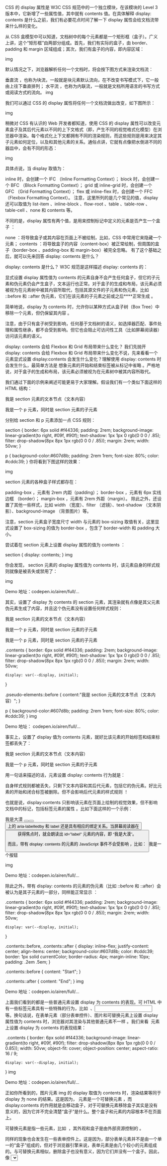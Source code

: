 CSS 的 display 属性是 W3C CSS 规范中的一个独立模块，在该模块的 Level 3 版本中，它新增了一些属性值，其中就有 contents 值。在具体解释 display: contents 是什么之前，我们有必要花点时间了解一下 display 属性会给文档流带来什么样的变化。

从 CSS 盒模型中可以知道，文档树中的每个元素都是一个矩形框（盒子）。广义上讲，这个“矩形框”由两部分组成。首先，我们有实际的盒子，由 border、padding 和 margin 区域组成；其次，我们有盒子的内容，即内容区域：

img

默认情况之下，浏览器解析任何一个文档时，将会按下图方式来渲染文档流：

垂直流 ，也称为块流，一般就是块元素默认流向，在不改变书写模式下，它一般由上往下垂直排列；
水平流 ，也称为内联流，一般就是文档所用语言的书写方式或阅读方式的流向。
img

我们可以通过 CSS 的 display 属性将任何一个文档流做出改变，如下图所示：

img

稍微对 CSS 有认识的 Web 开发者都知道，使用 CSS 的 display 属性可以改变元素盒子及其后代元素以不同的上下文格式（即，产生不同的视觉格式化模型）在浏览器中渲染。每个格式化上下文都拥有不同的渲染规则，而这些规则是用来决定其子元素如何定位，以及和其他元素的关系。通俗点讲，它就有点像把水倒进不同的器皿中，会有不同的形态：

img

具体点说，当 display 取值为：

inline 时，会创建一个 IFC （Inline Formatting Context）；
block 时，会创建一个 BFC （Block Formatting Context）；
grid 或 inline-grid 时，会创建一个 GFC （Grid Formatting Context）；
flex 或 inline-flex 时，会创建一个 FFC （Flexbox Formatting Context）。
注意，这里所列的是几个常见的值，display 还可以取值为 list-item 、inline-block 、flow-root 、table 、table-row 、table-cell 、none 和 contents 等。

不同的是，display 属性有两个值，是用来控制标记中定义的元素是否产生一个盒子 ：

none ：将导致盒子或其内容在页面上不被绘制，比如，CSS 中常用它来隐藏一个元素；
contents ：将导致盒子的内容（content-box）被正常绘制，但周围的盒子（border-box 、padding-box 和 margin-box）被完全忽略。
有了这个基础之后，就可以先来回答 display: contents 是什么？

display: contents 是什么？
W3C 规范是这样描述 display: contents 的：

显式设置 display 属性值为 contents 的元素自身不会产生任何盒子，但它的子元素和伪元素仍会产生盒子，文本运行也正常。对于盒子的生成和布局，该元素必须被视为在元素树中被其内容所取代，包括其源文件的子元素和伪元素，比如 ::before 和 ::after 伪元素，它们在该元素的子元素之前或之后****正常生成 。

简单地说，display 为 contents 时，允许你以某种方式从盒子树（Box Tree）中移除一个元素，但仍保留其内容 。

注意，由于只有盒子树受到影响，任何基于文档树的语义，如选择器匹配、事件处理和属性继承，都不会受到影响。但它也会阻止可访问性工具（比如屏幕阅读器）访问该元素的语义。

display: contents 会给 Flexbox 和 Grid 布局带来什么变化？
我们先抛开 display: contents 会给 Flexbox 和 Grid 布局带来什么变化不说，先来看看一个元素显式设置 display:contents 会发生什么变化？理解使用 display: contents 时会发生什么，最简单方法是 想象元素的开始和结束标签被从标记中省略 。严格地说，对于盒子的生成和布局，该元素必须被视为在元素树中被其内容所取代。

我们通过下面的示例来阐述可能更易于大家理解。假设我们有一个类似下面这样的 HTML 结构：

<section> 
    我是 section 元素的文本节点（文本内容） 
    <p>我是一个 p 元素，同时是 section 元素的子元素</p> 
</section>
分别给 section 和 p 元素添加一点 CSS 规则：

section { 
    border: 6px solid #f44336; 
    padding: 2rem; 
    background-image: linear-gradient(to right, #09f, #90f); 
    text-shadow: 1px 1px 0 rgb(0 0 0 / .85); 
    filter: drop-shadow(8px 8px 1px rgb(0 0 0 / .85)); 
    margin: 2rem;
    width: 50vw;
} 

p { 
    background-color:#607d8b; 
    padding: 2rem 1rem; 
    font-size: 80%; 
    color: #cddc39; 
} 
你将看到下图这样的效果：

img

section 元素的各种盒子样式都存在：

padding-box ，元素有 2rem 内距（padding）；
border-box ，元素有 6px 实线边框 （border）；
margin-box ，元素有 2rem 外距（margin）。
除此之外，还设置了其他一些样式，比如 width （宽度）、filter （滤镜）、text-shadow （文本阴影）、background-image （背景图片）等。

注意，section 元素盒子宽度尺寸 width 与元素的 box-sizing 取值有关，这里显式设置了 box-sizing 的值为 border-box ，包含了 border-width 和 padding 大小。

尝试着在 section 元素上设置 display 属性的值为 contents ：

section {
    display: contents;
}
img

你会发现， section 元素的 display 属性值为 contents 时，该元素自身的样式规则就像是被丢失或禁用了：

img

Demo 地址：codepen.io/airen/full/…

其实，设置了 display 为 contents 的 section 元素，其渲染就有点像是其父元素伪元素生成了内容，并且这个伪元素没有设置任何样式规则：

<section class="contents">
    我是 section 元素的文本节点（文本内容）
    <p>我是一个 p 元素，同时是 section 元素的子元素</p>
</section>
  
<section class="pseudo-elements">
    <p>我是一个 p 元素，同时是 section 元素的子元素</p>
</section>
.contents {
    border: 6px solid #f44336; 
    padding: 2rem; 
    background-image: linear-gradient(to right, #09f, #90f); 
    text-shadow: 1px 1px 0 rgb(0 0 0 / .85); 
    filter: drop-shadow(8px 8px 1px rgb(0 0 0 / .85)); 
    margin: 2rem;
    width: 50vw;
    
    display: var(--display, initial);
} 

.pseudo-elements::before {
    content:"我是 section 元素的文本节点（文本内容）";
}

p { 
    background-color:#607d8b; 
    padding: 2rem 1rem; 
    font-size: 80%; 
    color: #cddc39; 
}
img

Demo 地址： codepen.io/airen/full/…

事实上，设置了 display 值为 contents 元素，就好比该元素的开始标签和结束标签都丢失了：

我是 section 元素的文本节点（文本内容）
<p>我是一个 p 元素，同时是 section 元素的子元素</p>
用一句话来描述的话，元素设置 display: contents 行为就是：

自身样式规则都被丢失，只剩下文本内容和其后代元素，包括它的伪元素。好比元素的开始和闭合标签被删除。但不会影响后代元素的样式规则 ！

也就是说，display:contents 只影响该元素在页面上绘制的视觉效果，但不影响文档中的标记，包括标签元素的属性 。比如下面这样的一个示例：

<!-- HTML --> 
<div class="control">
    <label id="label" style="display: contents;">我是大漠</label> 
    <button aria-labelledby="label"><button> 
</div>
<button> 上的 aria-labelledby 和 label 还是具有相应的绑定关系。当屏幕阅读器在<button> 获得焦点时，就会朗读出 id="label" 元素的内容，即 “我是大漠”。

而且，带有 display: contents 的元素的 JavaScript 事件不会受影响 ，比如：

<!-- HTML --> 
<button id="contents" style="display: contents">我是一个按钮</button> 

<!-- JavaScript -->
<script> 
    const contentsEle = document.getElementById("contents"); 
    contentsEle.addEventListener("click", (etv) => { 
        alert(etv.target.textContent); 
    }); 
</script> 
img

Demo 地址：codepen.io/airen/full/…

除此之外，带有 display: contents 的元素的伪元素（比如 ::before 和 ::after）会被认为是其子元素的一部分，同样能正常显示 ：

.contents {
    border: 6px solid #f44336; 
    padding: 2rem; 
    background-image: linear-gradient(to right, #09f, #90f); 
    text-shadow: 1px 1px 0 rgb(0 0 0 / .85); 
    filter: drop-shadow(8px 8px 1px rgb(0 0 0 / .85)); 
    margin: 2rem;
    width: 50vw;
    
    display: var(--display, initial);
}

.contents::before,
.contents::after {
    display: inline-flex;
    justify-content: center;
    align-items: center;
    background-color:#607d8b; 
    color: #cddc39; 
    border: 1px solid currentColor;
    border-radius: 4px;
    margin-inline: 10px;
    padding: .2em .5em;
}

.contents::before {
    content: "Start";
}

.contents::after {
    content: "End";
}
img

Demo 地址：codepen.io/airen/full/…

上面我们看到的都是一些普通元素设置 display 为 contents 的表现。可 HTML 中有一些标签元素具有一些特殊的行为，比如 <img> 、<input> 等。换句话说，在表单元素（部分表单控件）、图片和可替换元素上设置 display 属性值为 contents 时，浏览器对其渲染与其他普通元素不一样 。我们来看 <img> 元素上设置 display 为 contents 的表现结果：

<img src="https://picsum.photos/800/600?random=2" alt="" class="contents">
.contents {
    border: 6px solid #f44336;
    background-image: linear-gradient(to right, #09f, #90f);
    filter: drop-shadow(8px 8px 1px rgb(0 0 0 / 0.85));
    width: 50vw;
    object-fit: cover;
    object-position: center;
    aspect-ratio: 16 / 9;

    display: var(--display, initial);
}
img

Demo 地址：codepen.io/airen/full/…

正如你所看到的，图片元素 img 的 display 取值为 contents 时，渲染结果等同于 display 为 none 的结果。这是因为，<img> 元素是一个可替换元素 ，而 display:contents 的作用就是会移动盒子，对于可替换元素移除盒子其实是没有意义的，因为它并不完全清楚“盒子”是什么。整个盒子和元素的内容根本不在页面上。

可替换元素是指一些元素，比如 <img> ，其外观和盒子是由外部资源控制的 。

同样的现象也会发生在一些表单控件上。这是因为，部分表单元素并不是由一个单一的“盒子”组成的，但对于浏览器引擎来说，表单元素是由几个较小的元素组成的。与可替换元素相似，删除盒子也没有意义，因为它们并没有一个盒子。因此，像 <select> 、<input> 和 <textarea> 等表单控件元素，设置 display 的 contents 和 none 效果一样。

img

Demo 地址： codepen.io/airen/full/…

正如示例所示，<button> 、<summary> 和 <fieldset> 只移除视觉效果，内容还留着；而其他表单元素表现和 display:none 一样。

简单总结一下，HTML 的元素设置 display 为 contents 会有何不同表现。

链接 <a> 元素有点类似于 <button> 元素，元素周围的盒子被视觉化地移除，留下链接的内容。由于属性通常不受这个 CSS 规则的影响，链接仍然可以正常工作，并且可以像正常一样用来导航。
HTML中的 <br>、<wbr>、<meter>、<progress>、<canvas>、<embed>、<object>、<audio>、<iframe>、<img>、<video>、<frame>、<frameset>、<input>、<textarea> 和 <select> 等元素设置为 display: contents 时和 display: none 相同。
HTML 中的 <legend> 不是一个已渲染的图例，因此，是否设置 display: contents，它的表现都是正常的。
<button>、<details> 和 <fieldset> 这些元素没有任何特殊的行为，设置 display 为contents 时，只是移除它们的主框（视觉框），而它的内容则正常表现。
<svg> 元素，display: contents 会被计算为 display: none；。
<use> 元素使用 display:contents 时，会将该元素从格式化树中剥离，并将共内容提升到显示位置。
任何其他 SVG 元素，display: contents 都会计算成 display: none。
其他 HTML 元素的 display: contents 表现都很正常。
花了不少篇幅向大家介绍display: contents 会给 HTML 元素带来什么样的变化。那么我们回过头来想想，不管是 CSS Flexbox 还是 CSS Grid 布局，只要在某个元素上显式设置了 display 的值为：

flex 或 inline-flex ，该元素就是一个 Flex 容器，它的直接子元素、伪元素、文本内容都被称为 Flex 项目；
grid 或 inline-grid ，该元素就是一个网格容器，它的直接子元素、伪元素、文本内容都被称为网格项目。
它们都有一个共同之处，后代元素不是 Flex 项目（或网格项目）。比如下面这个示例：

<header>
    <h1>Logo</h1>
    <ul class="nav">
        <li><a href="">Home</a></li>
        <li><a href="">Service</a></li>
        <li><a href="">About</a></li>
        <li><a href="">Blog</a></li>
        <li><a href="">Contact us</a></li>
    </ul>
</header>
header {
    display: flex; /* inline-flex*/
}

/* 或者 */
header {
    display: grid; /* inline-grid */
}
img

你也看到了，当 header 元素的 display 值为：

flex 或 inline-flex ，header 元素就是一个 Flex 容器，它的直接子元素 h1 和 ul 就成了 Flex 项目；
grid 或 inline-grid ，header 元素就是一个网格容器，它的直接子元素 h1 和 ul 就成了网格项目。
但如果你希望 header 的后代元素，比如 li 元素也变成 Flex 项目或网格项目，以往我们的做法就是在 li 的父元素 ul 上设置 display 的值为 flex 或 grid ，或者直接继承它父元素的 display 值（inherit）：

header {
    display: flex; /* inline-flex*/
}

/* 或者 */
header {
    display: grid; /* inline-grid */
}

ul {
    display: inherit;
}
img

虽然这样操作，li 变成了 Flex 项目或网格项目，但它们与 Flex 容器或网格容器 header 没有一点关系，它始终只是 Flex 容器或网格容器 ul 的 Flex 项目或网格项目。同时，ul 既是 header 的 Flex 项目或网格项目，也是 li 的 Flex 容器或网格容器。如此一来就产生了嵌套的 Flexbox 或网格。也可以说，Flex 项目或网格项目 li 始终无法上升到 Flex 容器或网格容器 header 的项目。

img

庆幸的是，如果我们显式把 ul 的 display 属性值设置为 contents ，那么 li 就能上升直接变成 Flex 容器或网格容器 header 的 Flex 项目或网格项目。

header {
    display: flex; /* inline-flex */
}

/* 或者 */
header {
    display: grid; /* inline-grid */
}

ul {
    display: contents;
}
前面提到过了，当元素（一般是指 HTML 中的普通元素，除可替换元素和表单控件之外的元素）的 display 设置为 contents 时，就相当于该元素的开始和闭合标签被丢弃。li 就相当于变成了 header 的子元素了（这只是一种理解方式，并不是真实的变成了header 的子元素），它就顺理成章的变成了 header 的项目（Flex 项目或网格项目）：

img

Demo 地址： codepen.io/airen/full/…

我想，这个示例已经能很好地说明，display: contents 会给 Flexbox 和 Grid 布局带来什么变化。如果用一句话来概述的话，那就是：

display: contents 将 Flexbox 与 Flexbox （或 Grid 与 Grid）的嵌套关系拍平了！

display: contents 有什么作用？
你可能会问，display: contents 有什么用呢？@Rachel Andrew 曾对 display: contents 作用有过这样的一段描述：

This value becomes useful if you want to add some element because it makes sense in terms of document semantics, but doesn’t in terms of display. Perhaps you have some content that makes sense marked up as an article, that article is then a flex item in your layout BUT the elements you really would like to be flex items are nested inside that article. Rather than flattening your markup and remove the article element to enable these inner elements to be part of the flex layout, you could remove the boxes generated by article using display: contents. You then get the best of both worlds, semantic markup plus the visual display your design requires. That sounds good to me. —— @Rachel Andrew

大致意思是说：“如果你想添加一些元素，这个值就很有用，因为它在文档语义方面有意义，但在视觉呈现上没有意义 。也许你在构建一个 Web 页面时，需要添加一些语义的标签元素，然后该标签在你的布局中是一个 Flex 项目，但你真正想要的 Flex 项目是该元素的后代元素。与其扁平化标记而去删除一些有意义的标签，使其内部元素成为 Flexbox 布局的一部分，那还不如使用 display: contents 来删除该元素生成盒子框。这样，你就可以同时获得两个优点，即 语义标记和设计所需的视觉呈现 ”。

如果这段话不易于理解（或者我翻译不够正确）的话，我想用下面这个示例来解释。假设我们要构建像下图这样的一个页头：

img

就我个人习惯而言，为了让 Web 页面（比如该导航）更具可访问性，我会使用像下面这样的 HTML 结构：

<!-- Template 01: 我喜欢的一种模板结构 -->
<header>
    <a href="" class="logo">
        <svg><!-- logo 图标 --></svg>
        <span>Codepen</span>
    </a>
    <ul class="nav">
        <li><a href="">home</a></li>
        <li><a href="">service</a></li>
        <li><a href="">about</a></li>
        <li><a href="">blog</a></li>
        <li><a href="">contact us</a></li>
    </ul>
</header>
不过，在实际开发的时候，我发现不少 Web 开发者为了使用 CSS Flexbox 或 CSS Grid 布局更容易，在编写 HTML 模板时会删除一些标签元素，比如把菜单栏中的 ul 和 li 直接删除了，来达到结构的扁平化：

<!-- Template 02: 我不喜欢的一种模板结构  -->
<header>
    <svg><!-- logo 图标 --></svg>
    <span>Codepen</span>
    <a href="">home</a>
    <a href="">service</a>
    <a href="">about</a>
    <a href="">blog</a>
    <a href="">contact us</a>
</header>
这样的结构是足够扁平了，也符合结构尽量简洁，能不嵌套就不嵌套的一种说法。但它最大的不足之处是，失去了语义，让你构建的 Web 页面可访问性较差。就算不考虑像屏幕阅读器访问你的 Web 页面，就只是在没有样式（样式失效）的情况下，这两种结构给用户带来的体验就有着很大的差别，前者用户易于访问，后者用户阅读起来还是很痛苦的：

img

与其牺牲有语义化的标签来简化实现符合视觉呈现的过程，比如减少 Flexbox 的嵌套，还不如使用 display: contents 。换句话说，在基于第一种我喜欢的模板结构上，使用 display: contents 也减少 Flexbox 嵌套的使用，类似达到第二种不好的模板结构的效果。

实际对比一下，你会有更深的体会。基于模板结构一，使用 CSS Flexbox 来实现上图的布局效果，你可能需要这样来编写 CSS 代码：

.flex {
    display: flex;
    align-items: center;
    gap: 1rem;
}

.flex .logo {
    display: inherit; /* 继承其父元素的 display 值，相当于 flex */
    align-items: center;
    gap: 5px;
}

.flex ul {
    display: inherit; /* 继承其父元素的 display 值，相当于 flex */
    align-items: center;
}
img

在 .logo 和 ul 上设置 display: contents 就可以将相关的子元素上升为 header 的 Flex 项目，实现相同的视觉效果：

.contents {
    display: flex;
    align-items: center;
    gap: 5px;
}

.contents .logo,
.contents ul {
    display: contents;
}

.logo span {
    margin-right: calc(1rem - 5px);
}
img

Demo 地址：codepen.io/airen/full/…

上面这个示例向大家展示的是 display: contents 在 CSS Flexbox 布局中的作用。接着我们再来看看 display: contents 在 CSS Grid 布局中的作用。

先来看一个表单方面的案例：

img

CSS 网格布局中的 subgrid （子网格）非常适用于表单中 <label> 、<input> 和 “验证信息” 几个部分的布局。

img

对于类似这样的布局，也很适用于 display: contents ，毕竟 subgrid 的支持度还是有一定的不足。也可以这么说吧，你可以把 display: contents 当作是 subgrid 的降级处理。当然，要不是为了向大家阐述 display: contents 作用，个人是不建议使用它来替代 subgrid 的。

简单地说：display:contents 可以用来模拟网格布局中的 subgrid ，但不会用来替代 subgrid 。这也是为什么社区中有另一种的争论，为什么是 subgrid ，而不是 display:contents 。

就拿上图为例吧，先来看 CSS 网格布局中的 subgrid 是如何实现的。整个页面的 HTML 结构可能会像是下面这样：

<div class="form--container">
    <h1>Welcome</h1>
    <form class="sign-in">
        <div class="control">
            <label for="user">Username or Email</label>
            <input type="text" name="user" id="user" />
        </div>
        <div class="control">
            <label for="password">Password</label>
            <input type="text" name="password" id="password" />
            <p class="help--info">Forgot your password?</p>
        </div>
        <div class="control">
            <button class="button button--primary">Sign In</button>
        </div>
    </form>
    <div class="sign-up">
        <p>Don't have an account yet?</p>
        <button class="button button--outline">Sing Up</button>
    </div>
    <figure>
        <img src="" alt="welcome brander" />
    </figure>
</div>
.form--container {
    display: grid;
    grid-template-columns: 1.5rem max-content minmax(0, 1fr) minmax(0, 1.5fr);
    grid-auto-flow: dense;
    grid-template-areas:
        "... title     title     thumbnail"
        "... sign-in   sign-in   thumbnail"
        "... division  division  thumbnail"
        "... sign-up   sign-up   thumbnail";
    column-gap: 1.5rem;
}

.form--container h1 {
    grid-area: title;
}

.sign-in {
    grid-area: sign-in;
}

.sign-up {
    grid-area: sign-up;
    display: inherit;
    row-gap: 10px;
    grid-template-columns: subgrid;
    place-items: center;
    align-content: center;
}

figure {
    grid-area: thumbnail;
}

.form--container::after {
    grid-area: division;
}

.sign-in {
    display: inherit;
    grid-template-columns: subgrid;
    row-gap: 3rem;
    align-content: center;
}

.sign-in .control {
    grid-column: span 2;
    display: inherit;
    grid-template-columns: subgrid;
}

.sign-in p {
    grid-column: 2;
    justify-self: end;
    margin-top: 8px;
}

.sign-in label {
    place-self: center end;
}

.sign-in button {
    place-self: center;
    grid-column: span 2;
}

.sign-up * {
    grid-column: 1 / -1;
}
你在 Firefox 浏览器将看到的效果如下：

img

Demo 地址： codepen.io/airen/full/…

简单地分析一下，在最外面的容器 .form--container 上使用 grid-template-columns 定义了一个四列的网格，同时指定了每列的列宽；使用 grid-template-areas 显式地命名了网格区域名称，用于方便放置元素：

.form--container {
    display: grid;
    grid-template-columns: 1.5rem max-content minmax(0, 1fr) minmax(0, 1.5fr);
    grid-auto-flow: dense;
    grid-template-areas:
        "... title     title     thumbnail"
        "... sign-in   sign-in   thumbnail"
        "... division  division  thumbnail"
        "... sign-up   sign-up   thumbnail";
    column-gap: 1.5rem;
}

.form--container h1 {
    grid-area: title;
}

.sign-in {
    grid-area: sign-in;
}

.sign-up {
    grid-area: sign-up;
}

figure {
    grid-area: thumbnail;
}

.form--container::after {
    grid-area: division;
}
img

你可以看到，其中页面标题 h1 、登录表单 .sign-in 、分割线、注册信息都跨越了两列。这样做的原因之一是，登录表单中 label 和 input 是水平排列。

通过前面的课程（《16 | 网格布局中的子网格和嵌套网格 》和《17 | 使用子网格构建 Web 布局 》）学习，我们知道，可以将登录表单 .sign-in 和注册信息 sign-up 定义为网格，并且将 grid-template-columns 设置为 subgrid ，这样一来它们就是子网格，可以继承父网格的相关特性，比如网格列轨道尺寸、网格线、网格轨道之间间距等。

.sign-in {
    grid-area: sign-in;
    
    display: inherit;
    grid-template-columns: subgrid;
    
    row-gap: 3rem;
    align-content: center;
}

.sign-up {
    grid-area: sign-up;
    
    display: inherit;
    grid-template-columns: subgrid;
    
    row-gap: 10px;
    place-items: center;
    align-content: center;
}
img

但这还没有结束，示例中的 label 和 input 外面还有一层容器 div.control ，要让它们水平排列，还要按类似的方法，将 div.control 也定义成一个网格，继承它父网格 .sign-in 的列轨道：

.sign-in .control {
    grid-column: span 2;
    display: inherit;
    grid-template-columns: subgrid;
}
这是在不牺牲标签语义化的前提下，使用 CSS 网格的子网格 subgrid 功能构建登录页面的整个过程。

就这个登录表单的案例，如果不想使用 subgrid 来实现，又不牺牲语义化标签，那么可以尝试着使用 display: contents 来实现。前面介绍过，display:contents 可以让网格项目上升到需要的地方。即：

img

当 .sign-in 、sign-up 和 .control 的 display 设置为 contents 时，HTML 结构就相当于变成，实际上 HTML 结构不会有任何的改变：

<div class="form--container">
    <h1>Welcome</h1>
    <label for="user">Username or Email</label>
    <input type="text" name="user" id="user" />
    <label for="password">Password</label>
    <input type="text" name="password" id="password" />
    <p class="help--info">Forgot your password?</p>
    <button class="button button--primary">Sign In</button>
    <p>Don't have an account yet?</p>
    <button class="button button--outline">Sing Up</button>
    <figure>
        <img src="" alt="welcome brander" />
    </figure>
</div>
有了这个基础之后，可以使用 grid-template-columns 和 grid-template-areas 重新定义网格 .form--container ：

.form--container {
    display: grid;
    grid-template-columns: 1.5rem max-content minmax(0, 1fr) minmax(0, 1.5fr);
    grid-auto-flow: dense;
    grid-template-areas:
        "... title       title          thumbnail"
        "... user        user-input     thumbnail"
        "... password    password-input thumbnail"
        "... ...         help-info      thumbnail"
        "... primary     primary        thumbnail"
        "... division    division       thumbnail"
        "... signup-des  signup-des     thumbnail"
        "... outline     outline        thumbnail";
    gap: 3rem 1.5rem;
}
使用 grid-area 把相应元素放置到已命名的网格区域中，并且调整它们各自的对齐方式，就实现了我们所期望的效果：

img

Demo 地址： codepen.io/airen/full/…

.form--container h1 {
    grid-area: title;
}

label[for="user"] {
    grid-area: user;
}

input[name="user"] {
    grid-area: user-input;
}

label[for="password"] {
    grid-area: password;
}

input[name="password"] {
    grid-area: password-input;
}

.help--info {
    grid-area: help-info;
    margin-top: calc(10px - 3.5rem);
    justify-self: end;
}

.button--primary {
    grid-area: primary;
}

.sign-up p {
    grid-area: signup-des;
    place-self: center;
}

.button--outline {
    grid-area: outline;
    margin-top: calc(10px - 4rem);
}

figure {
    grid-area: thumbnail;
}

.form--container::after {
    grid-area: division;
}

.sign-in input {
    align-self: center;
}

.sign-in label {
    place-self: center end;
}

button {
    place-self: center;
}
使用 subgrid 和 display: contents 最终效果：

img

你可能已经发现了，虽然两者效果差不多，但使用 display: contents 时使用的代码量要多得多，你不得不对使用 grid-area （或 grid-row 和 grid-column）明确指定每个网格项目的位置。而且，随着网格项目数量变多，你需要做的事情也多，相应的代码量也将变得更多。

就我个人而言，虽然 display: contents 能模拟出 subgrid 的效果，但并不代表着 display: contents 就能和 subgrid 一样。如果不考虑代码的冗余，不考虑其响应式的能力，在 subgrid 还未得到更多浏览器支持的时候，可以考虑用其来模拟。但不建议任何情景之下都采用 display: contents 来模拟 subgrid。

小结
在这一节课中，主要和大家探讨了 display: contents 是什么，它对文档流会有什么变化，尤其是它的到来会给 CSS Flexbox 和 CSS Grid 布局带来什么样的变化。

最后简单的归纳一下：

display: contents 将会移除元素的各种外框，只保留元素的内容和其后代元素，相当于元素标签的开始和结束标签被丢失，样式被丢弃（无任何 CSS 样式），但标签的属性和对应的事件不会受影响。
HTML 中的部分元素，比如可替换元素，部分 SVG 中的元素，设置 display: contents 的表现形为和 display: none 一样。
在 CSS Flexbox 和 CSS Grid 布局中，在项目（Flex 项目或网格项目）上设置 display: contents 可以让其后代元素上升为项目，避免 Flexbox 与 Flexbox，网格与网格的相互嵌套。
在 CSS Grid 布局中，可以使用 display: contents 来模拟子网格 subgrid ，但不建议这样做，因为会让你的代码变得更难维护，构建出来的布局效果响应式能力也不强。